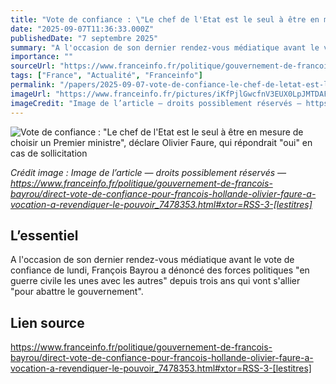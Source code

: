 ```yaml
---
title: "Vote de confiance : \"Le chef de l'Etat est le seul à être en mesure de choisir un Premier ministre\", déclare Olivier Faure, qui répondrait \"oui\" en cas de sollicitation"
date: "2025-09-07T11:36:33.000Z"
publishedDate: "7 septembre 2025"
summary: "A l'occasion de son dernier rendez-vous médiatique avant le vote de confiance de lundi, François Bayrou a dénoncé des forces politiques \"en guerre civile les unes avec les autres\" depuis trois ans qui vont s'allier \"pour abattre le gouvernement\"."
importance: ""
sourceUrl: "https://www.franceinfo.fr/politique/gouvernement-de-francois-bayrou/direct-vote-de-confiance-pour-francois-hollande-olivier-faure-a-vocation-a-revendiquer-le-pouvoir_7478353.html#xtor=RSS-3-[lestitres]"
tags: ["France", "Actualité", "Franceinfo"]
permalink: "/papers/2025-09-07-vote-de-confiance-le-chef-de-letat-est-le-seul-a-etre-en-mesure-de-choisir-un-premier-ministre-declare-olivier-faure-qui-repondrait-oui-en-cas-de-sollicitation"
imageUrl: "https://www.franceinfo.fr/pictures/iKfPjlGwcfnV3EUX0LpJMTDAFCU/0x0:1024x575/1500x843/2025/09/07/000-73hf8yw-68bd6dd79bd9a124631213.jpg"
imageCredit: "Image de l’article — droits possiblement réservés — https://www.franceinfo.fr/politique/gouvernement-de-francois-bayrou/direct-vote-de-confiance-pour-francois-hollande-olivier-faure-a-vocation-a-revendiquer-le-pouvoir_7478353.html#xtor=RSS-3-[lestitres]"
---
```


![Vote de confiance : "Le chef de l'Etat est le seul à être en mesure de choisir un Premier ministre", déclare Olivier Faure, qui répondrait "oui" en cas de sollicitation](https://www.franceinfo.fr/pictures/iKfPjlGwcfnV3EUX0LpJMTDAFCU/0x0:1024x575/1500x843/2025/09/07/000-73hf8yw-68bd6dd79bd9a124631213.jpg)

*Crédit image : Image de l’article — droits possiblement réservés — https://www.franceinfo.fr/politique/gouvernement-de-francois-bayrou/direct-vote-de-confiance-pour-francois-hollande-olivier-faure-a-vocation-a-revendiquer-le-pouvoir_7478353.html#xtor=RSS-3-[lestitres]*

## L’essentiel

A l'occasion de son dernier rendez-vous médiatique avant le vote de confiance de lundi, François Bayrou a dénoncé des forces politiques "en guerre civile les unes avec les autres" depuis trois ans qui vont s'allier "pour abattre le gouvernement".

## Lien source

https://www.franceinfo.fr/politique/gouvernement-de-francois-bayrou/direct-vote-de-confiance-pour-francois-hollande-olivier-faure-a-vocation-a-revendiquer-le-pouvoir_7478353.html#xtor=RSS-3-[lestitres]
